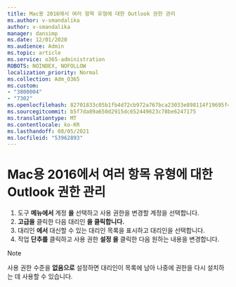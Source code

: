 ```yaml
---
title: Mac용 2016에서 여러 항목 유형에 대한 Outlook 권한 관리
ms.author: v-smandalika
author: v-smandalika
manager: dansimp
ms.date: 12/01/2020
ms.audience: Admin
ms.topic: article
ms.service: o365-administration
ROBOTS: NOINDEX, NOFOLLOW
localization_priority: Normal
ms.collection: Adm_O365
ms.custom:
- "3800004"
- "7302"
ms.openlocfilehash: 82701833c05b1fb4d72cb972a767bca23033e898114f19695f42a116239c2221
ms.sourcegitcommit: b5f7da89a650d2915dc652449623c78be6247175
ms.translationtype: MT
ms.contentlocale: ko-KR
ms.lasthandoff: 08/05/2021
ms.locfileid: "53962893"
---
```

# <a name="manage-delegate-permissions-for-multiple-item-types-in-outlook-for-mac"></a>Mac용 2016에서 여러 항목 유형에 대한 Outlook 권한 관리

1. 도구 **메뉴에서** 계정 **을** 선택하고 사용 권한을 변경할 계정을 선택합니다.
2. **고급을** 클릭한 다음 대리인 **을 클릭합니다.**
3. 대리인 **에서** 대신할 수 있는 대리인 목록을 표시하고 대리인을 선택합니다.
4. 작업 **단추를** 클릭하고 사용 권한 **설정 을** 클릭한 다음 원하는 내용을 변경합니다.

> [!NOTE]
> 사용 권한 수준을 **없음으로** 설정하면 대리인이 목록에 남아 나중에 권한을 다시 설치하는 데 사용할 수 있습니다.
